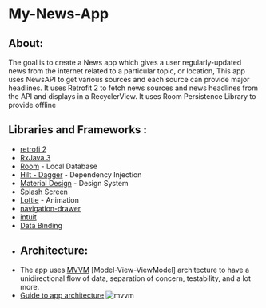 # My-News-App
## About:
The goal is to create a News app which gives a user regularly-updated news from the internet related to a particular topic, or location,
This app uses NewsAPI to get various sources and each source can provide major headlines. It uses Retrofit 2 to fetch news sources and news headlines from the API and displays in a RecyclerView. It uses Room Persistence Library to provide offline 
## Libraries and Frameworks :
- [retrofi 2](https://square.github.io/retrofit/)
- [RxJava 3](https://github.com/ReactiveX/RxJava)
- [Room](https://developer.android.com/jetpack/androidx/releases/room) - Local Database
- [Hilt - Dagger](https://developer.android.com/training/dependency-injection/hilt-android) - Dependency Injection
- [Material Design](https://material.io/design) - Design System
- [Splash Screen](https://developer.android.com/reference/android/window/SplashScreen)
- [Lottie](https://github.com/airbnb/lottie-android) - Animation
- [navigation-drawer](https://material.io/components/navigation-drawer)
- [intuit](https://github.com/intuit/sdp)
- [Data Binding](https://developer.android.com/topic/libraries/data-binding)
- ## Architecture:
- The app uses [MVVM](https://developer.android.com/topic/libraries/architecture/viewmodel) [Model-View-ViewModel] architecture to have a unidirectional flow of data, separation of concern, testability, and a lot more.
- [Guide to app architecture](https://proandroiddev.com/building-modern-apps-using-the-android-architecture-guidelines-3238fff96f14)
![mvvm](https://user-images.githubusercontent.com/88562339/140253495-0ae0eb51-8b74-4e70-80f8-2ab47b628ae8.png)
